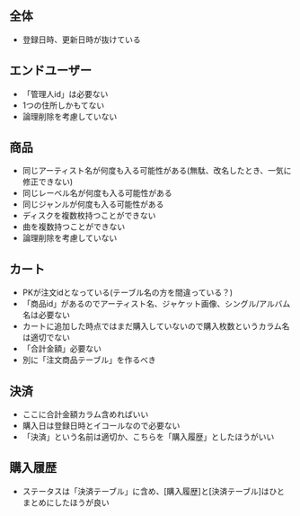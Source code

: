 ## 全体
- 登録日時、更新日時が抜けている

## エンドユーザー
- 「管理人id」は必要ない
- 1つの住所しかもてない
- 論理削除を考慮していない

## 商品
- 同じアーティスト名が何度も入る可能性がある(無駄、改名したとき、一気に修正できない)
- 同じレーベル名が何度も入る可能性がある
- 同じジャンルが何度も入る可能性がある
- ディスクを複数枚持つことができない
- 曲を複数持つことができない
- 論理削除を考慮していない

## カート
- PKが注文idとなっている(テーブル名の方を間違っている？)
- 「商品id」があるのでアーティスト名、ジャケット画像、シングル/アルバム名は必要ない
- カートに追加した時点ではまだ購入していないので購入枚数というカラム名は適切でない
- 「合計金額」必要ない
- 別に「注文商品テーブル」を作るべき

## 決済
- ここに合計金額カラム含めればいい
- 購入日は登録日時とイコールなので必要ない
- 「決済」という名前は適切か、こちらを「購入履歴」としたほうがいい

## 購入履歴
- ステータスは「決済テーブル」に含め、[購入履歴]と[決済テーブル]はひとまとめにしたほうが良い

